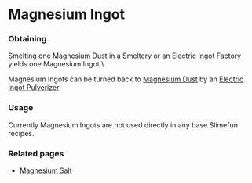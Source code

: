 # Magnesium Ingot

### Obtaining

Smelting one [Magnesium Dust](https://github.com/Slimefun/Slimefun4/wiki/Magnesium-Dust) in a [Smeltery](https://github.com/Slimefun/Slimefun4/wiki/Smeltery) or an [Electric Ingot Factory](https://github.com/Slimefun/Slimefun4/wiki/Electric-Ingot-Factory) yields one Magnesium Ingot.\


Magnesium Ingots can be turned back to [Magnesium Dust](https://github.com/Slimefun/Slimefun4/wiki/Magnesium-Dust) by an [Electric Ingot Pulverizer](https://github.com/Slimefun/Slimefun4/wiki/Electric-Ingot-Pulverizer)

### Usage

Currently Magnesium Ingots are not used directly in any base Slimefun recipes.

### Related pages

* [Magnesium Salt](https://github.com/Slimefun/Slimefun4/wiki/Magnesium-Salt)
